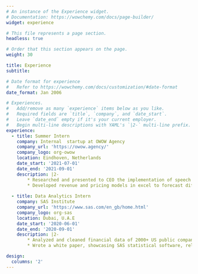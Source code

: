 ```yaml
---
# An instance of the Experience widget.
# Documentation: https://wowchemy.com/docs/page-builder/
widget: experience

# This file represents a page section.
headless: true

# Order that this section appears on the page.
weight: 30

title: Experience
subtitle:

# Date format for experience
#   Refer to https://wowchemy.com/docs/customization/#date-format
date_format: Jan 2006

# Experiences.
#   Add/remove as many `experience` items below as you like.
#   Required fields are `title`, `company`, and `date_start`.
#   Leave `date_end` empty if it's your current employer.
#   Begin multi-line descriptions with YAML's `|2-` multi-line prefix.
experience:
  - title: Summer Intern
    company: Internal  startup at OWOW Agency
    company_url: 'https://owow.agency/'
    company_logo: org-owow
    location: Eindhoven, Netherlands
    date_start: '2021-07-01'
    date_end: '2021-09-01'
    description: |2-
        * Researched and presented to CEO the implementation of speech to text algorithms to identify speech disfluencies in recorded pitches to develop tool for users to improve their pitching skills.
        * Developed revenue and pricing models in excel to forecast different financial scenarios which helped aid in the go-to-market strategy as customer segments could be effectively targeted.
        
  - title: Data Analytics Intern
    company: SAS Institute
    company_url: 'https://www.sas.com/en_gb/home.html'
    company_logo: org-sas
    location: Dubai, U.A.E
    date_start: '2020-06-01'
    date_end: '2020-09-01'
    description: |2-
        * Analyzed and cleaned financial data of 2000+ US public companies and used data to build various machine learning models to predict if a firm would outperform the S&P 500.
        * Wrote a white paper, showcasing SAS statistical software, related to investing and fundamental analysis of public companies.

design:
  columns: '2'
---
```

